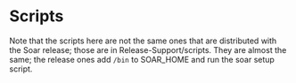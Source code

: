 # Scripts

Note that the scripts here are not the same ones that are distributed with the Soar release; those are in Release-Support/scripts. They are almost the same; the release ones add `/bin` to SOAR_HOME and run the soar setup script.
